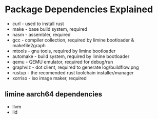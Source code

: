 # Package Dependencies Explained

- curl     - used to install rust <br>
- make     - base build system, required <br>
- nasm     - assembler, required <br>
- gcc      - compiler collection, required by limine bootloader & makefile2graph <br>
- mtools   - gnu tools, required by limine bootloader <br>
- automake - build system, required by limine bootloader<br>
- qemu     - QEMU emulator, required for debug/run <br>
- graphviz - dot client, required to generate log/buildflow.png <br>
- rustup   - the recomended rust toolchain installer/manager <br>
- xorriso  - iso image maker, required <br>

## limine aarch64 dependencies
- llvm <br>
- lld <br>

